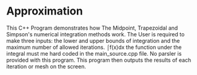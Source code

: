 # Approximation
This C++ Program demonstrates how The Midpoint, Trapezoidal and Simpson's numerical integration methods work.
The User is required to make three inputs: the lower and upper bounds of integration and the maximum number of allowed iterations.
⌠f(x)dx the function under the integral must me hard coded in the main_source.cpp file. No parsler is provided with this program.
This program then outputs the results of each iteration or mesh on the screen.
